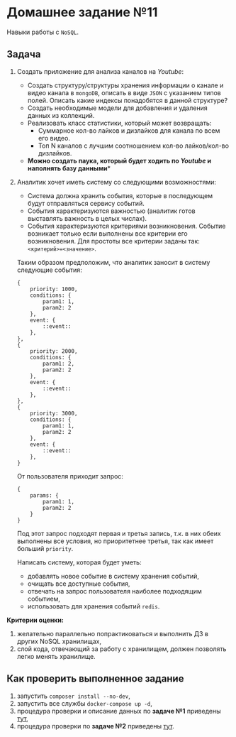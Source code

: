 # Домашнее задание №11
Навыки работы с `NoSQL`.

## Задача
1. Создать приложение для анализа каналов на _Youtube_:
    - Создать структуру/структуры хранения информации о канале и видео канала в `mongoDB`, описать в виде `JSON` с указанием типов полей. Описать какие индексы понадобятся в данной структуре?
    - Создать необходимые модели для добавления и удаления данных из коллекций.
    - Реализовать класс статистики, который может возвращать:
        - Суммарное кол-во лайков и дизлайков для канала по всем его видео.
        - Топ N каналов с лучшим соотношением кол-во лайков/кол-во дизлайков.
    - **Можно создать паука, который будет ходить по _Youtube_ и наполнять базу данными***
1. Аналитик хочет иметь систему со следующими возможностями:
   - Система должна хранить события, которые в последующем будут отправляться сервису событий.
   - События характеризуются важностью (аналитик готов выставлять важность в целых числах).
   - События характеризуются критериями возникновения. Событие возникает только если выполнены все критерии его возникновения. Для простоты все критерии заданы так: `<критерий>=<значение>`.
   
    Таким образом предположим, что аналитик заносит в систему следующие события:
    ```
    {
        priority: 1000,
        conditions: {
            param1: 1,
            param2: 2
        },
        event: {
            ::event::
        },
    },
    {
        priority: 2000,
        conditions: {
            param1: 2,
            param2: 2
        },
        event: {
            ::event::
        },
    },
    {
        priority: 3000,
        conditions: {
            param1: 1,
            param2: 2
        },
        event: {
            ::event::
        },
    }
    ```
    От пользователя приходит запрос:
    ```
    {
        params: {
            param1: 1,
            param2: 2
        }
    }
    ```
    Под этот запрос подходят первая и третья запись, т.к. в них обеих выполнены все условия, но приоритетнее третья, так как имеет больший `priority`.
    
    Написать систему, которая будет уметь:
    - добавлять новое событие в систему хранения событий,
    - очищать все доступные события,
    - отвечать на запрос пользователя наиболее подходящим событием,
    - использовать для хранения событий `redis`.

**Критерии оценки:**
1. желательно параллельно попрактиковаться и выполнить ДЗ в других NoSQL хранилищах,
1. слой кода, отвечающий за работу с хранилищем, должен позволять легко менять хранилище.

## Как проверить выполненное задание
1. запустить `composer install --no-dev`,
1. запустить все службы `docker-compose up -d`,
1. процедура проверки и описание данных по **задаче №1** приведены [тут](task1.md),
1. процедура проверки по **задаче №2** приведены [тут](task2.md).
